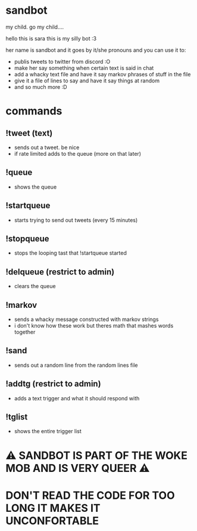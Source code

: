 # sandbot
my child. go my child....

hello this is sara this is my silly bot :3

her name is sandbot and it goes by it/she pronouns and you can use it to:
- publis tweets to twitter from discord :O
- make her say something when certain text is said in chat
- add a whacky text file and have it say markov phrases of stuff in the file
- give it a file of lines to say and have it say things at random
- and so much more :D

# commands
## !tweet (text)
- sends out a tweet. be nice
- if rate limited adds to the queue (more on that later)
## !queue
- shows the queue
## !startqueue
- starts trying to send out tweets (every 15 minutes)
## !stopqueue
- stops the looping tast that !startqueue started
## !delqueue (restrict to admin)
- clears the queue
## !markov
- sends a whacky message constructed with markov strings
- i don't know how these work but theres math that mashes words together
## !sand
- sends out a random line from the random lines file
## !addtg (restrict to admin)
- adds a text trigger and what it should respond with
## !tglist
- shows the entire trigger list

# ⚠️ SANDBOT IS PART OF THE WOKE MOB AND IS VERY QUEER ⚠️
# DON'T READ THE CODE FOR TOO LONG IT MAKES IT UNCONFORTABLE
